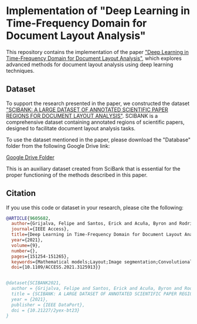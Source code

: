 # Implementation of "Deep Learning in Time-Frequency Domain for Document Layout Analysis"

This repository contains the implementation of the paper ["Deep Learning in Time-Frequency Domain for Document Layout Analysis"](https://doi.org/10.1109/ACCESS.2021.3125913), which explores advanced methods for document layout analysis using deep learning techniques.

## Dataset

To support the research presented in the paper, we constructed the dataset ["SCIBANK: A LARGE DATASET OF ANNOTATED SCIENTIFIC PAPER REGIONS FOR DOCUMENT LAYOUT ANALYSIS"](https://dx.doi.org/10.21227/2yex-bt23). SCIBANK is a comprehensive dataset containing annotated regions of scientific papers, designed to facilitate document layout analysis tasks.


To use the dataset mentioned in the paper, please download the "Database" folder from the following Google Drive link:

[Google Drive Folder](https://drive.google.com/drive/folders/1cYjg-1ooDp4Bhx-KFjv_uUUDJ4MDzQ4O?usp=share_link)

This is an auxiliary dataset created from SciBank that is essential for the proper functioning of the methods described in this paper.


## Citation

If you use this code or dataset in your research, please cite the following:

```bibtex
@ARTICLE{9605682,
  author={Grijalva, Felipe and Santos, Erick and Acuña, Byron and Rodríguez, Juan Carlos and Larco, Julio César},
  journal={IEEE Access}, 
  title={Deep Learning in Time-Frequency Domain for Document Layout Analysis}, 
  year={2021},
  volume={9},
  number={},
  pages={151254-151265},
  keywords={Mathematical models;Layout;Image segmentation;Convolutional neural networks;Spectrogram;Portable document format;Feature extraction;Computer-vision;deep-learning;document layout analysis;feature engineering;PDF},
  doi={10.1109/ACCESS.2021.3125913}}


@dataset{SCIBANK2021,
  author = {Grijalva, Felipe and Santos, Erick and Acuña, Byron and Rodríguez, Juan Carlos and Larco, Julio César},
  title = {SCIBANK: A LARGE DATASET OF ANNOTATED SCIENTIFIC PAPER REGIONS FOR DOCUMENT LAYOUT ANALYSIS},
  year = {2021},
  publisher = {IEEE DataPort},
  doi = {10.21227/2yex-bt23}
}
```
